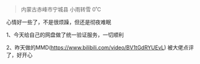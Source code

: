 > 内蒙古赤峰市宁城县 小雨转雪 0˚C

心情好一些了，不是很烦躁，但还是彻夜难眠

1、今天给自己的网盘做了统一验证服务，一切顺利

2、昨天做的MMD(https://www.bilibili.com/video/BV1tGdRYUEvL) 被大佬点评了，好开心


